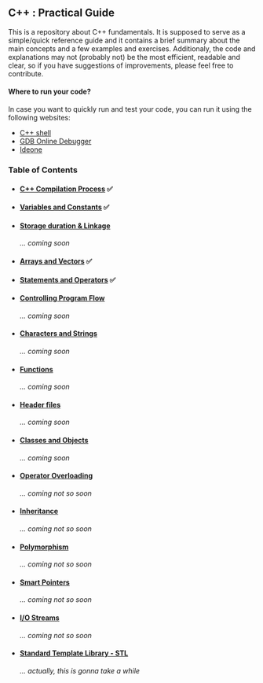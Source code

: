 ## C++ : Practical Guide

This is a repository about C++ fundamentals. It is supposed to serve as a simple/quick reference guide and it contains a brief summary about the main concepts and a few examples and exercises. Additionaly, the code and explanations may not (probably not) be the most efficient, readable and clear, so if you have suggestions of improvements, please feel free to contribute.

#### Where to run your code?

In case you want to quickly run and test your code, you can run it using the following websites:

- [C++ shell](http://cpp.sh/)
- [GDB Online Debugger](https://www.onlinegdb.com/)
- [Ideone](https://ideone.com/)

### Table of Contents

- #### [C++ Compilation Process](content/compilation-process/README.md) :white_check_mark:

- #### [Variables and Constants](content/variables-and-constants/README.md) :white_check_mark:

- #### [Storage duration & Linkage](content/storage-duration-linkage/README.md)

  _... coming soon_

- #### [Arrays and Vectors](content/arrays-and-vectors/README.md) :white_check_mark:

- #### [Statements and Operators](content/statements-and-operators/README.md) :white_check_mark:

- #### [Controlling Program Flow](content/controlling-program-flow/README.md)

  _... coming soon_

- #### [Characters and Strings](content/characters-and-strings/README.md)

  _... coming soon_

- #### [Functions](content/functions/README.md)

  _... coming soon_

- #### [Header files](content/header-files/README.md)

  _... coming soon_

- #### [Classes and Objects](content/classes-and-objects/README.md)

  _... coming soon_

- #### [Operator Overloading](content/operator-overloading/README.md)

  _... coming not so soon_

- #### [Inheritance](content/inheritance/README.md)

  _... coming not so soon_

- #### [Polymorphism](content/polymorphism/README.md)

  _... coming not so soon_

- #### [Smart Pointers](content/smart-pointers/README.md)

  _... coming not so soon_

- #### [I/O Streams](content/io-streams/README.md)

  _... coming not so soon_

- #### [Standard Template Library - STL](content/standard-template-library/README.md)
  _... actually, this is gonna take a while_
